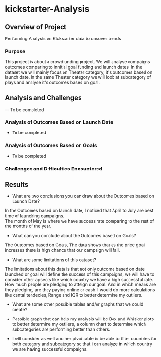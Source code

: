 # kickstarter-Analysis
## Overview of Project
Performing Analysis on Kickstarter data to uncover trends

### Purpose

This project is about a crowdfunding project. We will analyse compaigns outcomes
comparing to innitial goal funding and launch dates. 
In the dataset we will mainly focus on Theater category, it's outcomes
based on launch date. 
In the same Theater category we will look at  subcategory of plays and analyse it's outcomes based on goal. 

## Analysis and Challenges
-- To be completed
### Analysis of Outcomes Based on Launch Date
- To be completed
### Analysis of Outcomes Based on Goals
- To be completed
### Challenges and Difficulties Encountered

## Results

- What are two conclusions you can draw about the Outcomes based on Launch Date?

In the Outcomes based on launch date, I noticed that April to July are best time of launching campaigns.  
The month of May is where we have success rate comparing to the rest of the months of the year. 

- What can you conclude about the Outcomes based on Goals?

The Outcomes based on Goals, The data shows that as the price goal increases there is high chance that our campaign will fail.

- What are some limitations of this dataset?

The limitations about this data is that not only outcome based on date launched or goal will define the success of this campaigns, 
we will have to consider other apsects like which country we have a high successful rate. 
How much people are pledging to atteign our goal. And in which means are they pledging, are they paying online or cash. 
I would do more calculations like cental tendecies, Range and IQR to better determine my outliers. 

- What are some other possible tables and/or graphs that we could create?

- Possible graph that can help my analysis will be Box and Whisker plots to better determine my outliers,
 a column chart to determine which subcategories are performing better than others. 
 
- I will consider as well another pivot table to be able to filter countries for both category and subcategory
 so that i can analyze in which country we are having successful compaigns.
